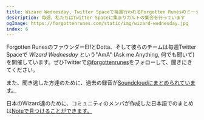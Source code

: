 ```yaml
---
title: Wizard Wednesday, Twitter Spaceで毎週行われるForgotten Runesのミーティング
description: 毎週、私たちはTwitter Spaceに集まりカルトの集会を行っています
ogImage: https://forgottenrunes.com/static/img/wizard-wednesday.jpg
index: 6
---
```


<ResponsiveImg src="/static/img/wizard-wednesday.jpg" pixelArt={true} />

Forgotten RunesのファウンダーElfとDotta、そして彼らのチームは毎週Twitter Spaceで _Wizard Wednesday_ という"AmA" (Ask me Anything, 何でも聞いて)を開催しています。ぜひTwitterで[@forgottenrunes](https://twitter.com/forgottenrunes)をフォローして、聞きにきてください。

また、聞き逃した方達のために、過去の録音が[Soundcloudにまとめられています。](https://soundcloud.com/forgottenrunes)

日本のWizard達のために、コミュニティのメンバが作成した日本語でのまとめは[Noteで見つけることができます。](https://note.com/hashtag/WizardWednesday)
